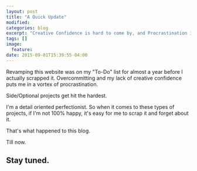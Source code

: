 ```yaml
---
layout: post
title: "A Quick Update"
modified:
categories: blog
excerpt: "Creative Confidence is hard to come by, and Procrastination is my middle name"
tags: []
image:
  feature:
date: 2015-09-01T15:39:55-04:00
---
```


Revamping this website was on my "To-Do" list for almost a year before I actually scrapped it. Overcommitting and my lack of creative confidence puts me in a vortex of procrastination. 

Side/Optional projects get hit the hardest. 

I'm a detail oriented perfectionist. So when it comes to these types of projects, if I'm not 100% happy, it's easy for me to scrap it and forget about it.

That's what happened to this blog. 

Till now. 

## Stay tuned.